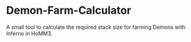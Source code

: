 # Demon-Farm-Calculator
A small tool to calculate the required stack size for farming Demons with Inferno in HoMM3.
